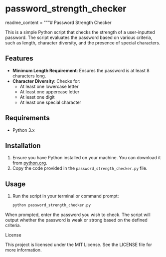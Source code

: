 # password_strength_checker

readme_content = """# Password Strength Checker

This is a simple Python script that checks the strength of a user-inputted password. The script evaluates the password based on various criteria, such as length, character diversity, and the presence of special characters.

## Features

- **Minimum Length Requirement**: Ensures the password is at least 8 characters long.
- **Character Diversity**: Checks for:
  - At least one lowercase letter
  - At least one uppercase letter
  - At least one digit
  - At least one special character

## Requirements

- Python 3.x

## Installation

1. Ensure you have Python installed on your machine. You can download it from [python.org](https://www.python.org/downloads/).
2. Copy the code provided in the `password_strength_checker.py` file.

## Usage

1. Run the script in your terminal or command prompt:
   ```bash
   python password_strength_checker.py


When prompted, enter the password you wish to check.
The script will output whether the password is weak or strong based on the defined criteria.

License

This project is licensed under the MIT License. See the LICENSE file for more information.

